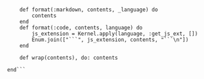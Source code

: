 ```elixirdefmodule LiterateCompiler.Outputter.Markdown do

	def format(:markdown, contents, _language) do
		contents
	end
	def format(:code, contents, language) do
		js_extension = Kernel.apply(language, :get_js_ext, [])
		Enum.join(["```", js_extension, contents, "```\n"])
	end

	def wrap(contents), do: contents

end```
